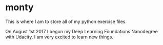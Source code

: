 # monty
This is where I am to store all of my python exercise files.

On August 1st 2017 I begun my Deep Learning Foundations Nanodegree with Udacity. I am very excited to learn new things.